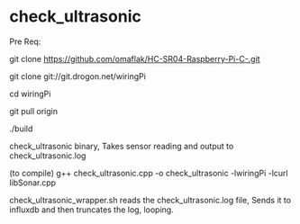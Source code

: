 # check_ultrasonic

Pre Req:

git clone https://github.com/omaflak/HC-SR04-Raspberry-Pi-C-.git

git clone git://git.drogon.net/wiringPi

cd wiringPi

git pull origin

./build



check_ultrasonic binary, Takes sensor reading and output to check_ultrasonic.log

(to compile)  g++ check_ultrasonic.cpp -o check_ultrasonic -lwiringPi -lcurl libSonar.cpp

check_ultrasonic_wrapper.sh reads the check_ultrasonic.log file, Sends it to influxdb and then truncates the log, looping.
